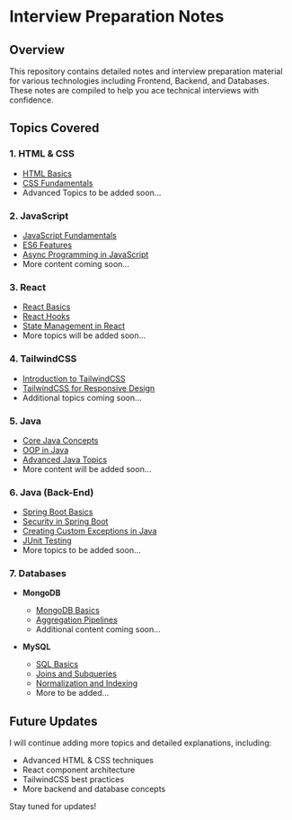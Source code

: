 # Interview Preparation Notes

## Overview
This repository contains detailed notes and interview preparation material for various technologies including Frontend, Backend, and Databases. These notes are compiled to help you ace technical interviews with confidence.

## Topics Covered

### 1. **HTML & CSS**
   - [HTML Basics](path_to_html_notes)
   - [CSS Fundamentals](path_to_css_notes)
   - Advanced Topics to be added soon...

### 2. **JavaScript**
   - [JavaScript Fundamentals](path_to_javascript_notes)
   - [ES6 Features](path_to_es6_notes)
   - [Async Programming in JavaScript](path_to_async_notes)
   - More content coming soon...

### 3. **React**
   - [React Basics](path_to_react_basics)
   - [React Hooks](path_to_hooks_notes)
   - [State Management in React](path_to_state_management)
   - More topics will be added soon...

### 4. **TailwindCSS**
   - [Introduction to TailwindCSS](path_to_tailwind_notes)
   - [TailwindCSS for Responsive Design](path_to_responsive_notes)
   - Additional topics coming soon...

### 5. **Java**
   - [Core Java Concepts](path_to_core_java)
   - [OOP in Java](path_to_oop_java)
   - [Advanced Java Topics](path_to_advanced_java)
   - More content will be added soon...

### 6. **Java (Back-End)**
   - [Spring Boot Basics](path_to_spring_boot_notes)
   - [Security in Spring Boot](path_to_spring_security_notes)
   - [Creating Custom Exceptions in Java](path_to_custom_exceptions)
   - [JUnit Testing](path_to_junit_notes)
   - More topics to be added soon...

### 7. **Databases**
   - **MongoDB**
      - [MongoDB Basics](path_to_mongodb_notes)
      - [Aggregation Pipelines](path_to_aggregation_pipelines)
      - Additional content coming soon...

   - **MySQL**
      - [SQL Basics](path_to_sql_basics)
      - [Joins and Subqueries](path_to_joins_and_subqueries)
      - [Normalization and Indexing](path_to_normalization_indexing)
      - More to be added...

## Future Updates
I will continue adding more topics and detailed explanations, including:
- Advanced HTML & CSS techniques
- React component architecture
- TailwindCSS best practices
- More backend and database concepts

Stay tuned for updates!
